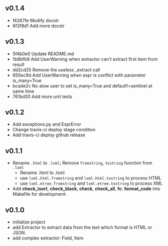 ## v0.1.4

- f4267fe Modify docstr
- 6f2f8d1 Add more docstr

## v0.1.3

- 5f4b0e0 Update README.md
- 1b8bfb9 Add UserWarning when extractor can't extract first item from result
- dd2cd25 Remove the useless _extract call
- 655ec9d Add UserWarning when expr is conflict with parameter is_many=True
- bcade2c No alow user to set is_many=True and default!=sentinel at same time
- 761bd30 Add more unit tests

## v0.1.2

- Add exceptions.py and ExprError
- Change travis-ci deploy stage condition
- Add travis-ci deploy github release

## v0.1.1

- Rename `.html` to `.lxml`; Remove `fromstring`, `tostring` function from `.lxml`
    * Rename .html to .lxml
    * use `lxml.html.fromstring` and `lxml.html.tostring` to process HTML
    * use `lxml.etree.fromstring` and `lxml.etree.tostring` to process XML
- Add **check_isort**, **check_black**, **check**, **check_all**, **fc**: **format_code** into Makefile for development.

## v0.1.0

- initialize project
- add Extractor to extract data from the text which format is HTML or JSON.
- add complex extractor: Field, Item
